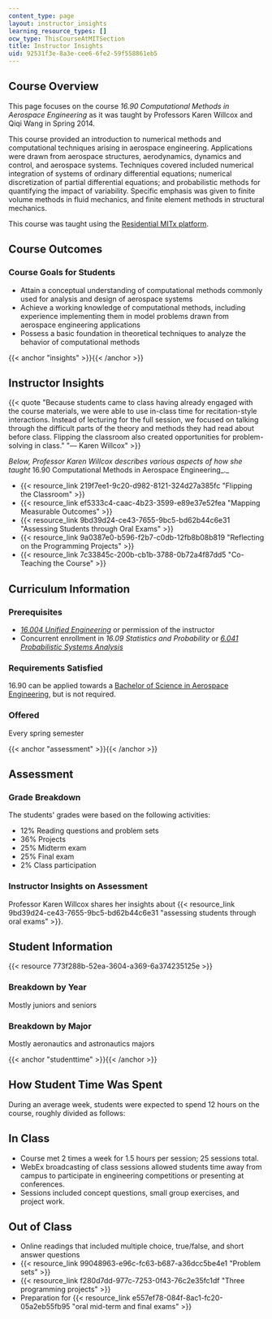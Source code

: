 ```yaml
---
content_type: page
layout: instructor_insights
learning_resource_types: []
ocw_type: ThisCourseAtMITSection
title: Instructor Insights
uid: 92531f3e-8a3e-cee6-6fe2-59f558861eb5
---
```


Course Overview
---------------

This page focuses on the course _16.90 Computational Methods in Aerospace Engineering_ as it was taught by Professors Karen Willcox and Qiqi Wang in Spring 2014.

This course provided an introduction to numerical methods and computational techniques arising in aerospace engineering. Applications were drawn from aerospace structures, aerodynamics, dynamics and control, and aerospace systems. Techniques covered included numerical integration of systems of ordinary differential equations; numerical discretization of partial differential equations; and probabilistic methods for quantifying the impact of variability. Specific emphasis was given to finite volume methods in fluid mechanics, and finite element methods in structural mechanics.

This course was taught using the [Residential MITx platform](https://openlearning.mit.edu/mit-faculty/enhance-your-teaching-mit). 

Course Outcomes
---------------

### Course Goals for Students

*   Attain a conceptual understanding of computational methods commonly used for analysis and design of aerospace systems
*   Achieve a working knowledge of computational methods, including experience implementing them in model problems drawn from aerospace engineering applications
*   Possess a basic foundation in theoretical techniques to analyze the behavior of computational methods

{{< anchor "insights" >}}{{< /anchor >}}

Instructor Insights
-------------------

{{< quote "Because students came to class having already engaged with the course materials, we were able to use in-class time for recitation-style interactions. Instead of lecturing for the full session, we focused on talking through the difficult parts of the theory and methods they had read about before class. Flipping the classroom also created opportunities for problem-solving in class." "— Karen Willcox" >}}

_Below, Professor Karen Willcox describes various aspects of how she taught_ 16.90 Computational Methods in Aerospace Engineering_._

*   {{< resource_link 219f7ee1-9c20-d982-8121-324d27a385fc "Flipping the Classroom" >}}
*   {{< resource_link ef5333c4-caac-4b23-3599-e89e37e52fea "Mapping Measurable Outcomes" >}}
*   {{< resource_link 9bd39d24-ce43-7655-9bc5-bd62b44c6e31 "Assessing Students through Oral Exams" >}}
*   {{< resource_link 9a0387e0-b596-f2b7-c0db-12fb8b08b819 "Reflecting on the Programming Projects" >}}
*   {{< resource_link 7c33845c-200b-cb1b-3788-0b72a4f87dd5 "Co-Teaching the Course" >}}

Curriculum Information
----------------------

### Prerequisites

*   _[16.004 Unified Engineering](/courses/16-01-unified-engineering-i-ii-iii-iv-fall-2005-spring-2006)_ or permission of the instructor
*   Concurrent enrollment in _16.09 Statistics and Probability_ or _[6.041 Probabilistic Systems Analysis](/courses/6-041-probabilistic-systems-analysis-and-applied-probability-fall-2010)_

### Requirements Satisfied

16.90 can be applied towards a [Bachelor of Science in Aerospace Engineering](http://catalog.mit.edu/degree-charts/aerospace-engineering-course-16/), but is not required.

### Offered

Every spring semester

{{< anchor "assessment" >}}{{< /anchor >}}

Assessment
----------

### Grade Breakdown

The students' grades were based on the following activities:

- 12% Reading questions and problem sets
- 36% Projects
- 25% Midterm exam
- 25% Final exam
- 2% Class participation

### Instructor Insights on Assessment

Professor Karen Willcox shares her insights about {{< resource_link 9bd39d24-ce43-7655-9bc5-bd62b44c6e31 "assessing students through oral exams" >}}.

Student Information
-------------------

{{< resource 773f288b-52ea-3604-a369-6a374235125e >}}

### Breakdown by Year

Mostly juniors and seniors

### Breakdown by Major

Mostly aeronautics and astronautics majors

{{< anchor "studenttime" >}}{{< /anchor >}}

How Student Time Was Spent
--------------------------

During an average week, students were expected to spend 12 hours on the course, roughly divided as follows:

In Class
--------

*   Course met 2 times a week for 1.5 hours per session; 25 sessions total.
*   WebEx broadcasting of class sessions allowed students time away from campus to participate in engineering competitions or presenting at conferences.
*   Sessions included concept questions, small group exercises, and project work.

Out of Class
------------

*   Online readings that included multiple choice, true/false, and short answer questions
*   {{< resource_link 99048963-e96c-fc63-b687-a36dcc5be4e1 "Problem sets" >}}
*   {{< resource_link f280d7dd-977c-7253-0f43-76c2e35fc1df "Three programming projects" >}}
*   Preparation for {{< resource_link e557ef78-084f-8ac1-fc20-05a2eb55fb95 "oral mid-term and final exams" >}}
